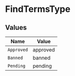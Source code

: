 # FindTermsType


## Values

| Name       | Value      |
| ---------- | ---------- |
| `Approved` | approved   |
| `Banned`   | banned     |
| `Pending`  | pending    |